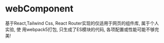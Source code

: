 # webComponent

基于React,Tailwind Css, React Router实现的仅适用于网页的组件库, 属于个人实验, 使
用webpack5打包, 只生成了ES模块的代码, 各项配置或性能可能不够完美!
